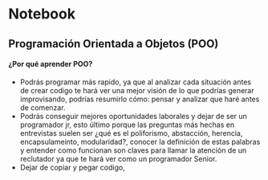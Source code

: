 # Notebook

## Programación Orientada a Objetos (POO)

#### ¿Por qué aprender POO?

* Podrás  programar más rapido, ya que al analizar cada situación antes de crear codigo te hará ver una mejor visión de lo que podrías generar improvisando, podrías resumirlo cómo: pensar y analizar que haré antes de comenzar.
* Podrás conseguir mejores oportunidades laborales y dejar de ser un programador jr, esto último porque las preguntas más hechas en entrevistas suelen ser ¿qué es el poliforismo, abstacción, herencia, encapsulameinto, modularidad?, conocer la definición de estas palabras y entender como funcionan son claves para llamar la atención de un reclutador ya que te hará ver como un programador Senior.
* Dejar de copiar y pegar codigo,
